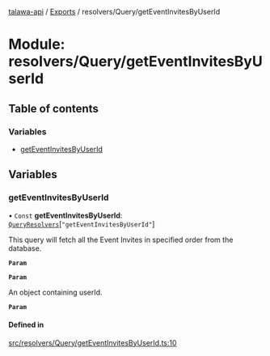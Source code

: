 [talawa-api](../README.md) / [Exports](../modules.md) / resolvers/Query/getEventInvitesByUserId

# Module: resolvers/Query/getEventInvitesByUserId

## Table of contents

### Variables

- [getEventInvitesByUserId](resolvers_Query_getEventInvitesByUserId.md#geteventinvitesbyuserid)

## Variables

### getEventInvitesByUserId

• `Const` **getEventInvitesByUserId**: [`QueryResolvers`](types_generatedGraphQLTypes.md#queryresolvers)[``"getEventInvitesByUserId"``]

This query will fetch all the Event Invites in specified order from the database.

**`Param`**

**`Param`**

An object containing userId.

**`Param`**

#### Defined in

[src/resolvers/Query/getEventInvitesByUserId.ts:10](https://github.com/PalisadoesFoundation/talawa-api/blob/9fa6a1c/src/resolvers/Query/getEventInvitesByUserId.ts#L10)
